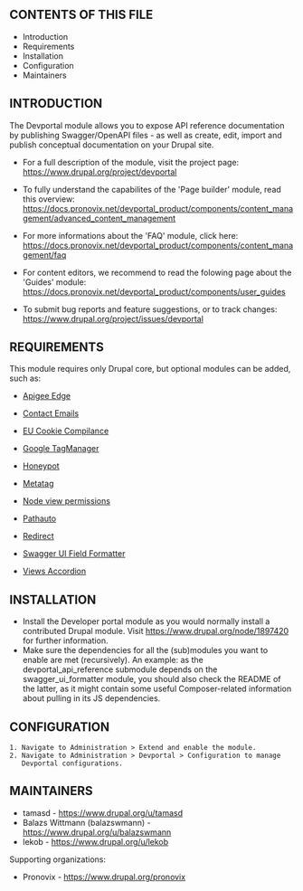 CONTENTS OF THIS FILE
---------------------

 * Introduction
 * Requirements
 * Installation
 * Configuration
 * Maintainers


INTRODUCTION
------------

The Devportal module allows you to expose API reference documentation by
publishing Swagger/OpenAPI files - as well as create, edit, import and publish
conceptual documentation on your Drupal site.

 * For a full description of the module, visit the project page:
   https://www.drupal.org/project/devportal
   
 * To fully understand the capabilites of the 'Page builder' module, read this overview:
   https://docs.pronovix.net/devportal_product/components/content_management/advanced_content_management
   
 * For more informations about the 'FAQ' module, click here:
  https://docs.pronovix.net/devportal_product/components/content_management/faq
  
 * For content editors, we recommend to read the folowing page about the 'Guides' module:
  https://docs.pronovix.net/devportal_product/components/user_guides

  * To submit bug reports and feature suggestions, or to track changes:
   https://www.drupal.org/project/issues/devportal


REQUIREMENTS
------------

This module requires only Drupal core, but optional modules can be added, such as:

* [Apigee Edge](https://www.drupal.org/project/apigee_edge)

* [Contact Emails](https://www.drupal.org/project/contact_emails)

* [EU Cookie Compilance](https://www.drupal.org/project/eu_cookie_compliance)

* [Google TagManager](https://www.drupal.org/project/google_tag)

* [Honeypot](https://www.drupal.org/project/honeypot)

* [Metatag](https://www.drupal.org/project/metatag)

* [Node view permissions](https://www.drupal.org/project/node_view_permissions)

* [Pathauto](https://www.drupal.org/project/pathauto)

* [Redirect](https://www.drupal.org/project/redirect)

* [Swagger UI Field Formatter](https://www.drupal.org/project/swagger_ui_formatter)

* [Views Accordion](https://www.drupal.org/project/views_accordion)


INSTALLATION
------------

 * Install the Developer portal module as you would normally install a
   contributed Drupal module. Visit https://www.drupal.org/node/1897420 for
   further information.
 * Make sure the dependencies for all the (sub)modules you want to enable are
   met (recursively). An example: as the devportal_api_reference submodule
   depends on the swagger_ui_formatter module, you should also check the
   README of the latter, as it might contain some useful Composer-related
   information about pulling in its JS dependencies.


CONFIGURATION
-------------

    1. Navigate to Administration > Extend and enable the module.
    2. Navigate to Administration > Devportal > Configuration to manage
       Devportal configurations.


MAINTAINERS
-----------

 * tamasd - https://www.drupal.org/u/tamasd
 * Balazs Wittmann (balazswmann) - https://www.drupal.org/u/balazswmann
 * lekob - https://www.drupal.org/u/lekob

Supporting organizations:

 * Pronovix - https://www.drupal.org/pronovix
